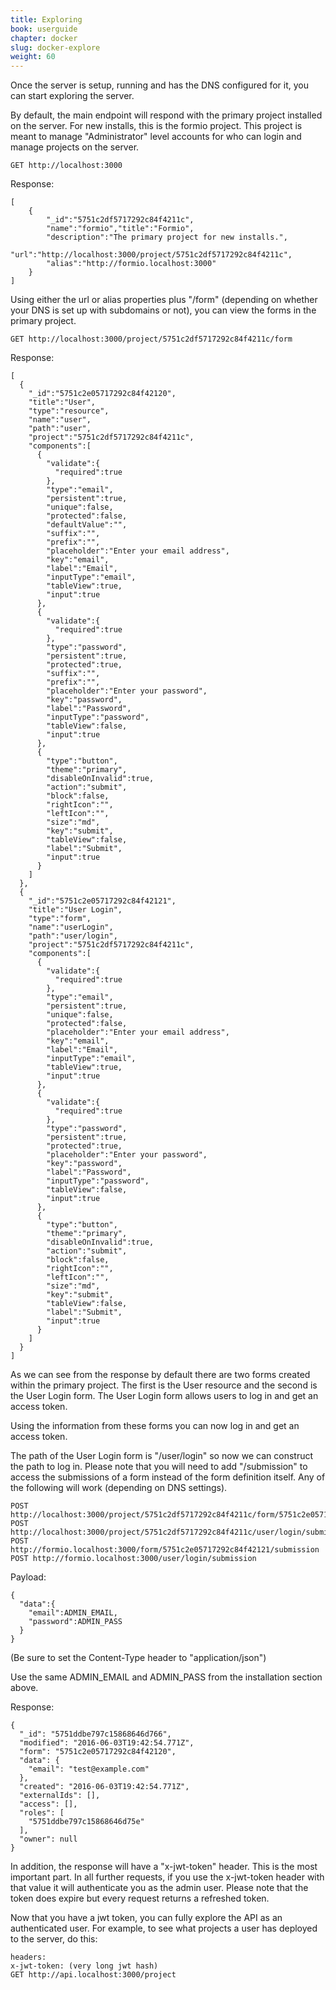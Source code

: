 ```yaml
---
title: Exploring
book: userguide
chapter: docker
slug: docker-explore
weight: 60
---
```

Once the server is setup, running and has the DNS configured for it, you can start exploring the server.

By default, the main endpoint will respond with the primary project installed on the server. For new installs, this is the formio project. This project is meant to manage "Administrator" level accounts for who can login and manage projects on the server.

    GET http://localhost:3000

Response:

    [
        {
            "_id":"5751c2df5717292c84f4211c",
            "name":"formio","title":"Formio",
            "description":"The primary project for new installs.",
            "url":"http://localhost:3000/project/5751c2df5717292c84f4211c",
            "alias":"http://formio.localhost:3000"
        }
    ]

Using either the url or alias properties plus "/form" (depending on whether your DNS is set up with subdomains or not), you can view the forms in the primary project.

    GET http://localhost:3000/project/5751c2df5717292c84f4211c/form

Response:

    [
      {
        "_id":"5751c2e05717292c84f42120",
        "title":"User",
        "type":"resource",
        "name":"user",
        "path":"user",
        "project":"5751c2df5717292c84f4211c",
        "components":[
          {
            "validate":{
              "required":true
            },
            "type":"email",
            "persistent":true,
            "unique":false,
            "protected":false,
            "defaultValue":"",
            "suffix":"",
            "prefix":"",
            "placeholder":"Enter your email address",
            "key":"email",
            "label":"Email",
            "inputType":"email",
            "tableView":true,
            "input":true
          },
          {
            "validate":{
              "required":true
            },
            "type":"password",
            "persistent":true,
            "protected":true,
            "suffix":"",
            "prefix":"",
            "placeholder":"Enter your password",
            "key":"password",
            "label":"Password",
            "inputType":"password",
            "tableView":false,
            "input":true
          },
          {
            "type":"button",
            "theme":"primary",
            "disableOnInvalid":true,
            "action":"submit",
            "block":false,
            "rightIcon":"",
            "leftIcon":"",
            "size":"md",
            "key":"submit",
            "tableView":false,
            "label":"Submit",
            "input":true
          }
        ]
      },
      {
        "_id":"5751c2e05717292c84f42121",
        "title":"User Login",
        "type":"form",
        "name":"userLogin",
        "path":"user/login",
        "project":"5751c2df5717292c84f4211c",
        "components":[
          {
            "validate":{
              "required":true
            },
            "type":"email",
            "persistent":true,
            "unique":false,
            "protected":false,
            "placeholder":"Enter your email address",
            "key":"email",
            "label":"Email",
            "inputType":"email",
            "tableView":true,
            "input":true
          },
          {
            "validate":{
              "required":true
            },
            "type":"password",
            "persistent":true,
            "protected":true,
            "placeholder":"Enter your password",
            "key":"password",
            "label":"Password",
            "inputType":"password",
            "tableView":false,
            "input":true
          },
          {
            "type":"button",
            "theme":"primary",
            "disableOnInvalid":true,
            "action":"submit",
            "block":false,
            "rightIcon":"",
            "leftIcon":"",
            "size":"md",
            "key":"submit",
            "tableView":false,
            "label":"Submit",
            "input":true
          }
        ]
      }
    ]

As we can see from the response by default there are two forms created within the primary project. The first is the User resource and the second is the User Login form. The User Login form allows users to log in and get an access token.

Using the information from these forms you can now log in and get an access token.

The path of the User Login form is "/user/login" so now we can construct the path to log in. Please note that you will need to add "/submission" to access the submissions of a form instead of the form definition itself. Any of the following will work (depending on DNS settings).

    POST http://localhost:3000/project/5751c2df5717292c84f4211c/form/5751c2e05717292c84f42121/submission
    POST http://localhost:3000/project/5751c2df5717292c84f4211c/user/login/submission
    POST http://formio.localhost:3000/form/5751c2e05717292c84f42121/submission
    POST http://formio.localhost:3000/user/login/submission

Payload:

    {
      "data":{
        "email":ADMIN_EMAIL,
        "password":ADMIN_PASS
      }
    }

(Be sure to set the Content-Type header to "application/json")

Use the same ADMIN_EMAIL and ADMIN_PASS from the installation section above.

Response:

    {
      "_id": "5751ddbe797c15868646d766",
      "modified": "2016-06-03T19:42:54.771Z",
      "form": "5751c2e05717292c84f42120",
      "data": {
        "email": "test@example.com"
      },
      "created": "2016-06-03T19:42:54.771Z",
      "externalIds": [],
      "access": [],
      "roles": [
        "5751ddbe797c15868646d75e"
      ],
      "owner": null
    }

In addition, the response will have a "x-jwt-token" header. This is the most important part. In all further requests, if you use the x-jwt-token header with that value it will authenticate you as the admin user. Please note that the token does expire but every request returns a refreshed token.

Now that you have a jwt token, you can fully explore the API as an authenticated user. For example, to see what projects a user has deployed to the server, do this:

    headers:
    x-jwt-token: (very long jwt hash)
    GET http://api.localhost:3000/project
